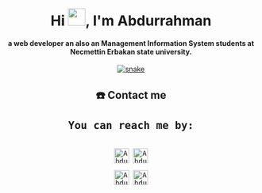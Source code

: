 <div align="center">
<h1 align="center">Hi <img width="35" src="https://abdurrahmanekecik.com/assets/img/waving.gif">, I'm Abdurrahman</h1>
<h4 align="center">a web developer an also an Management Information System students at Necmettin Erbakan state university.</h4>
</div>

<div align="center">
  <a href="https://abdurrahmanekecik.com">
  <img  src="https://abdurrahmanekecik.com/assets/img/grid-snake.svg"
       alt="snake" /></a>
</div>


 
<div> <h2 align="center"> ☎️ Contact me</h2>
  <samp>
    <h2 align="center">You can reach me by:</h2>
    <p align="center">
      <br/>
      <a href="https://www.linkedin.com/in/abdurrahman-ekecik-84a7b7192/" target="blank"><img align="center"
         src="https://img.shields.io/badge/linkedin-%231DA1F2.svg?style=for-the-badge&logo=linkedin&logoColor=white"
         alt="Abdurrahman Ekecik" height="30"/></a>
      <a href="mailto:abdurrahmanekecik@gmail.com" target="blank"><img align="center"
         src="https://img.shields.io/badge/gmail-EA4335.svg?style=for-the-badge&logo=gmail&logoColor=white"
         alt="Abdurrahman Ekecik" height="30"/></a>
    </p>
  <p align="center">
      <a href="https://instagram.com/prisoners.z" target="blank"><img align="center"
         src="https://img.shields.io/badge/instagram-%23E4405F.svg?style=for-the-badge&logo=Instagram&logoColor=white"
         alt="Abdurrahman Ekecik" height="30"/></a>
      <a href="https://twitter.com/prsoners0" target="blank"><img align="center"
         src="https://img.shields.io/badge/twitter-1DA1F2.svg?style=for-the-badge&logo=twitter&logoColor=white"
         alt="Abdurrahman Ekecik" height="30"/></a>
      <br>
    </p>
  </samp>
</div>


 
